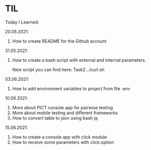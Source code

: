 # TIL
Today I Learned:

20.05.2021:
1) How to create README for the Github account

31.05.2021:
1) How to create a bash script with external and internal 
   parameters. 

    New script you can find here: Task2.../curl.sh

03.06.2021:
1) How to add environment variables to project from file .env

10.06.2021:
1) More about PICT console app for pairwise testing
1) More about mobile testing and different frameworks
1) How to convert table to json using bash jq

15.06.2021:
1) How to create a console app with click module
1) How to receive some parameters with click.option
